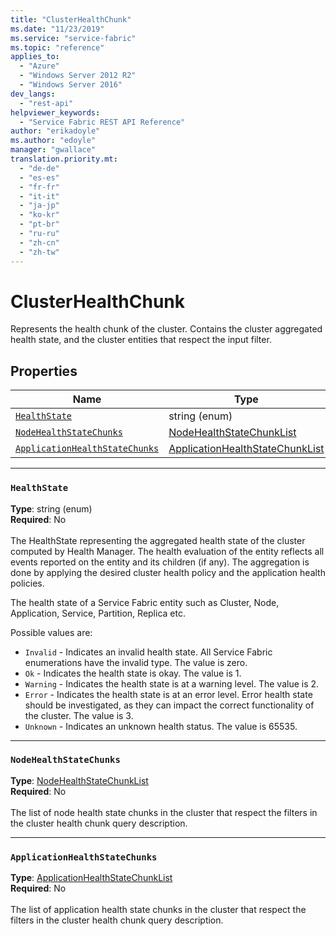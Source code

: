 ```yaml
---
title: "ClusterHealthChunk"
ms.date: "11/23/2019"
ms.service: "service-fabric"
ms.topic: "reference"
applies_to: 
  - "Azure"
  - "Windows Server 2012 R2"
  - "Windows Server 2016"
dev_langs: 
  - "rest-api"
helpviewer_keywords: 
  - "Service Fabric REST API Reference"
author: "erikadoyle"
ms.author: "edoyle"
manager: "gwallace"
translation.priority.mt: 
  - "de-de"
  - "es-es"
  - "fr-fr"
  - "it-it"
  - "ja-jp"
  - "ko-kr"
  - "pt-br"
  - "ru-ru"
  - "zh-cn"
  - "zh-tw"
---
```

# ClusterHealthChunk

Represents the health chunk of the cluster.
Contains the cluster aggregated health state, and the cluster entities that respect the input filter.


## Properties
| Name | Type | Required |
| --- | --- | --- |
| [`HealthState`](#healthstate) | string (enum) | No |
| [`NodeHealthStateChunks`](#nodehealthstatechunks) | [NodeHealthStateChunkList](sfclient-model-nodehealthstatechunklist.md) | No |
| [`ApplicationHealthStateChunks`](#applicationhealthstatechunks) | [ApplicationHealthStateChunkList](sfclient-model-applicationhealthstatechunklist.md) | No |

____
### `HealthState`
__Type__: string (enum) <br/>
__Required__: No<br/>
<br/>
The HealthState representing the aggregated health state of the cluster computed by Health Manager.
The health evaluation of the entity reflects all events reported on the entity and its children (if any).
The aggregation is done by applying the desired cluster health policy and the application health policies.


The health state of a Service Fabric entity such as Cluster, Node, Application, Service, Partition, Replica etc.

Possible values are: 

  - `Invalid` - Indicates an invalid health state. All Service Fabric enumerations have the invalid type. The value is zero.
  - `Ok` - Indicates the health state is okay. The value is 1.
  - `Warning` - Indicates the health state is at a warning level. The value is 2.
  - `Error` - Indicates the health state is at an error level. Error health state should be investigated, as they can impact the correct functionality of the cluster. The value is 3.
  - `Unknown` - Indicates an unknown health status. The value is 65535.



____
### `NodeHealthStateChunks`
__Type__: [NodeHealthStateChunkList](sfclient-model-nodehealthstatechunklist.md) <br/>
__Required__: No<br/>
<br/>
The list of node health state chunks in the cluster that respect the filters in the cluster health chunk query description.


____
### `ApplicationHealthStateChunks`
__Type__: [ApplicationHealthStateChunkList](sfclient-model-applicationhealthstatechunklist.md) <br/>
__Required__: No<br/>
<br/>
The list of application health state chunks in the cluster that respect the filters in the cluster health chunk query description.


